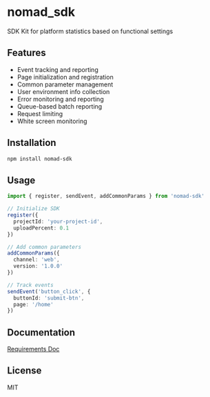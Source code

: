 # nomad_sdk
SDK Kit for platform statistics based on functional settings

## Features

- Event tracking and reporting
- Page initialization and registration
- Common parameter management  
- User environment info collection
- Error monitoring and reporting
- Queue-based batch reporting
- Request limiting
- White screen monitoring

## Installation

```bash
npm install nomad-sdk
```

## Usage

```typescript
import { register, sendEvent, addCommonParams } from 'nomad-sdk'

// Initialize SDK
register({
  projectId: 'your-project-id',
  uploadPercent: 0.1
})

// Add common parameters
addCommonParams({
  channel: 'web',
  version: '1.0.0'
})

// Track events
sendEvent('button_click', {
  buttonId: 'submit-btn',
  page: '/home'
})
```

## Documentation

[Requirements Doc](./doc/Requirement.md)

## License

MIT
